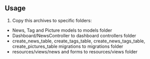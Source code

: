 ## Usage
1. Copy this archives to specific folders:
* News, Tag and Picture models to models folder 
* Dashboard/NewsController to dashboard controllers folder 
* create_news_table, create_tags_table, create_news_tags_table, create_pictures_table migrations to migrations folder
* resources/views/news and forms to resources/views folder